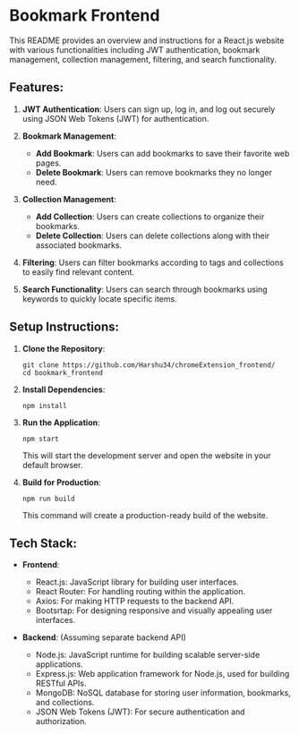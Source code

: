 # Bookmark Frontend

This README provides an overview and instructions for a React.js website with various functionalities including JWT authentication, bookmark management, collection management, filtering, and search functionality.

## Features:

1. **JWT Authentication**: Users can sign up, log in, and log out securely using JSON Web Tokens (JWT) for authentication.

2. **Bookmark Management**:
   - **Add Bookmark**: Users can add bookmarks to save their favorite web pages.
   - **Delete Bookmark**: Users can remove bookmarks they no longer need.

3. **Collection Management**:
   - **Add Collection**: Users can create collections to organize their bookmarks.
   - **Delete Collection**: Users can delete collections along with their associated bookmarks.

4. **Filtering**: Users can filter bookmarks according to tags and collections to easily find relevant content.

5. **Search Functionality**: Users can search through bookmarks using keywords to quickly locate specific items.

## Setup Instructions:

1. **Clone the Repository**:
   ```
   git clone https://github.com/Harshu34/chromeExtension_frontend/
   cd bookmark_frontend
   ```

2. **Install Dependencies**:
   ```
   npm install
   ```


3. **Run the Application**:
   ```
   npm start
   ```
   This will start the development server and open the website in your default browser.

4. **Build for Production**:
   ```
   npm run build
   ```
   This command will create a production-ready build of the website.

## Tech Stack:

- **Frontend**:
  - React.js: JavaScript library for building user interfaces.
  - React Router: For handling routing within the application.
  - Axios: For making HTTP requests to the backend API.
  - Bootsrtap: For designing responsive and visually appealing user interfaces.

- **Backend**: (Assuming separate backend API)
  - Node.js: JavaScript runtime for building scalable server-side applications.
  - Express.js: Web application framework for Node.js, used for building RESTful APIs.
  - MongoDB: NoSQL database for storing user information, bookmarks, and collections.
  - JSON Web Tokens (JWT): For secure authentication and authorization.

